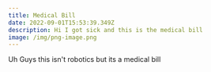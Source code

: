 ```yaml
---
title: Medical Bill
date: 2022-09-01T15:53:39.349Z
description: Hi I got sick and this is the medical bill
image: /img/png-image.png
---
```

Uh Guys this isn't robotics but its a medical bill